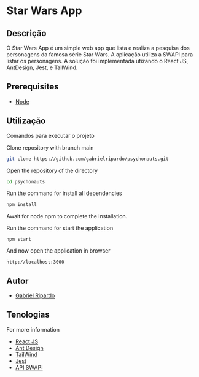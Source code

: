 ﻿Star Wars App
============

## Descrição

O Star Wars App é um simple web app que lista e realiza a pesquisa dos personagens da famosa série Star Wars.
A aplicação utiliza a SWAPI para listar os personagens.
A solução foi implementada utizando o React JS, AntDesign, Jest, e TailWind.

## Prerequisites 
- [Node](https://nodejs.org/pt-br/download/)

## Utilização
Comandos para executar o projeto

Clone repository with branch main
```bash
git clone https://github.com/gabrielripardo/psychonauts.git
```
Open the repository of the directory
```bash
cd psychonauts
```
Run the command for install all dependencies
```bash
npm install 
```
Await for node npm to complete the installation.

Run the command for start the application
```
npm start
```

And now open the application in browser
```
http://localhost:3000
```

## Autor

- [Gabriel Ripardo](https://github.com/gabrielripardo/)

## Tenologias

For more information
- [React JS](https://pt-br.reactjs.org/)
- [Ant Design](https://ant.design/)
- [TailWind](https://tailwindcss.com/)
- [Jest](https://jestjs.io/pt-BR/)
- [API SWAPI](https://swapi.dev/)
